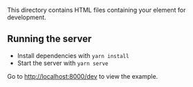 This directory contains HTML files containing your element for development.

## Running the server

- Install dependencies with `yarn install`
- Start the server with `yarn serve`

Go to [http://localhost:8000/dev](http://localhost:8000/dev) to view the example.
